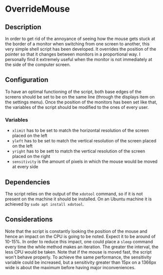 # OverrideMouse
## Description
In order to get rid of the annoyance of seeing how the mouse gets stuck at the border of a monitor when switching from one screen to another, this very simple shell script has been developed. It overrides the position of the pointer so that it changes between monitors in a proportional way. I personally find it extremely useful when the monitor is not immediately at the side of the computer screen.
## Configuration
To have an optimal functioning of the script, both base edges of the screens should be set to be on the same line (through the displays item on the settings menu). Once the position of the monitors has been set like that, the variables of the script should be modified to the ones of every user.
### Variables 
- `xlimit` has to be set to match the horizontal resolution of the screen placed on the left
- `yleft` has to be set to match the vertical resolution of the screen placed on the left
- `yright` has to be sett to match the vertical resolution of the screen placed on the right
- `sensitivity` is the amount of pixels in which the mouse would be moved at every side
## Dependencies 
The script relies on the output of the `xdotool` command, so if it is not present on the machine it should be installed. On an Ubuntu machine it is achieved by `sudo apt install xdotool`.
## Considerations
Note that the script is constantly looking the position of the mouse and hence an impact on the CPU is going to be noted. Expect it to be around of 10-15%. In order to reduce this impact, one could place a `sleep` command every time the while method makes an iteration. The greater the interval, the less CPU would be taken. Note that if the mouse is moved fast, the script won't behave properly. To achieve the same performance, the sensitivity variable could be increased, but a sensitivity greater than 15px on a 1366px wide is about the maximum before having major inconveniences.
